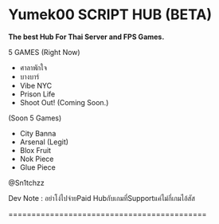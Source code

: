 # Yumek00 SCRIPT HUB (BETA)
**The best Hub For Thai Server and FPS Games.**

5 GAMES (Right Now)
- ศาลาพักใจ
- บางบาร์
- Vibe NYC
- Prison Life
- Shoot Out! (Coming Soon.)

(Soon 5 Games)
- City Banna
- Arsenal (Legit)
- Blox Fruit 
- Nok Piece
- Glue Piece

@Sn1tchzz

Dev Note : อย่าโง่ไปจ่ายPaid Hubกับเกมที่Supportแค่ไม่กี่เกมไอ้สัส

===========================================
